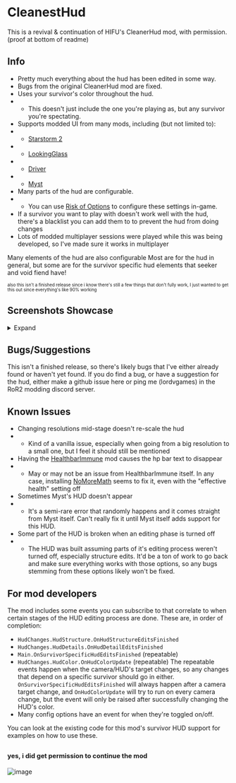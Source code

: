 # CleanestHud

This is a revival & continuation of HIFU's CleanerHud mod, with permission. (proof at bottom of readme)


## Info
- Pretty much everything about the hud has been edited in some way.
- Bugs from the original CleanerHud mod are fixed.
- Uses your survivor's color throughout the hud.
- - This doesn't just include the one you're playing as, but any survivor you're spectating.
- Supports modded UI from many mods, including (but not limited to):
- - [Starstorm 2](https://thunderstore.io/package/TeamMoonstorm/Starstorm2/)
- - [LookingGlass](https://thunderstore.io/package/DropPod/LookingGlass/)
- - [Driver](https://thunderstore.io/package/public_ParticleSystem/Driver/)
- - [Myst](https://thunderstore.io/package/JavAngle/Myst/)
- Many parts of the hud are configurable.
- - You can use [Risk of Options](https://thunderstore.io/package/Rune580/Risk_Of_Options/) to configure these settings in-game.
- If a survivor you want to play with doesn't work well with the hud, there's a blacklist you can add them to to prevent the hud from doing changes
- Lots of modded multiplayer sessions were played while this was being developed, so I've made sure it works in multiplayer

Many elements of the hud are also configurable Most are for the hud in general, but some are for the survivor specific hud elements that seeker and void fiend have!

<sub><sup>also this isn't a finished release since i know there's still a few things that don't fully work, I just wanted to get this out since everything's like 90% working</sup></sub>

## Screenshots Showcase


<details>
<summary>Expand</summary>

![20250719144026_1](https://github.com/user-attachments/assets/0d30989d-e9d9-4bb2-91fa-b416d10fa246)

![20250719144412_1](https://github.com/user-attachments/assets/c1aeb896-7c52-4b80-8c6c-ff5824c92917)

![20250719144446_1](https://github.com/user-attachments/assets/8a5d5522-cd47-4f30-ae30-da41923cea9d)

![20250719144530_1](https://github.com/user-attachments/assets/276bd978-1ef3-4c46-b844-fe7ced2c52c2)

### Multiplayer

![oEgXQq6zmr](https://github.com/user-attachments/assets/ed19b46f-640c-4a5d-8d8a-17c380f2df8a)


### Modded Survivor: Driver

![20250719144604_1](https://github.com/user-attachments/assets/17d92117-a181-45be-b6f0-5af8cf1e9f83)


</details>

## Bugs/Suggestions
This isn't a finished release, so there's likely bugs that I've either already found or haven't yet found. If you do find a bug, or have a suggestion for the hud, either make a github issue here or ping me (lordvgames) in the RoR2 modding discord server.


## Known Issues
- Changing resolutions mid-stage doesn't re-scale the hud
- - Kind of a vanilla issue, especially when going from a big resolution to a small one, but I feel it should still be mentioned
- Having the [HealthbarImmune](https://thunderstore.io/c/riskofrain2/p/DestroyedClone/HealthbarImmune/) mod causes the hp bar text to disappear
- - May or may not be an issue from HealthbarImmune itself. In any case, installing [NoMoreMath](https://thunderstore.io/package/Goorakh/NoMoreMath/) seems to fix it, even with the "effective health" setting off
- Sometimes Myst's HUD doesn't appear
- - It's a semi-rare error that randomly happens and it comes straight from Myst itself. Can't really fix it until Myst itself adds support for this HUD.
- Some part of the HUD is broken when an editing phase is turned off
- - The HUD was built assuming parts of it's editing process weren't turned off, especially structure edits. It'd be a ton of work to go back and make sure everything works with those options, so any bugs stemming from these options likely won't be fixed.


## For mod developers
The mod includes some events you can subscribe to that correlate to when certain stages of the HUD editing process are done. These are, in order of completion:
- `HudChanges.HudStructure.OnHudStructureEditsFinished`
- `HudChanges.HudDetails.OnHudDetailEditsFinished`
- `Main.OnSurvivorSpecificHudEditsFinished` (repeatable)
- `HudChanges.HudColor.OnHudColorUpdate` (repeatable)
The repeatable events happen when the camera/HUD's target changes, so any changes that depend on a specific survivor should go in either. `OnSurvivorSpecificHudEditsFinished` will always happen after a camera target change, and `OnHudColorUpdate` will try to run on every camera change, but the event will only be raised after successfully changing the HUD's color.
- Many config options have an event for when they're toggled on/off.

You can look at the existing code for this mod's survivor HUD support for examples on how to use these.


## <sub><sup>yes, i did get permission to continue the mod</sup></sub>

![image](https://github.com/user-attachments/assets/131bd210-4f3b-42ea-a0cf-ebf7ae7db98f)
